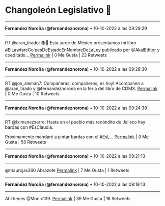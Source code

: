 # Changoleón Legislativo 🙈
*****
**Fernández Noroña** (**@fernandeznorona**) • 10-10-2022 a las 09:29:29
*****
RT @aran_tirado: 📚📣 Esta tarde de México presentamos mi libro #ElLawfareGolpesDeEstadoEnNombreDeLaLey publicado por @AkalEditor y coeditado…
[Permalink](https://twitter.com/fernandeznorona/status/1579524531584397312) | 0 Me Gusta | 23 Retweets
*****
**Fernández Noroña** (**@fernandeznorona**) • 10-10-2022 a las 09:28:30
*****
RT @jon_aleman7: Compañeras, compañeros, es hoy! Acompañen a @aran_tirado y @fernandeznorona en la feria del libro de CDMX.
[Permalink](https://twitter.com/fernandeznorona/status/1579524285743648770) | 0 Me Gusta | 10 Retweets
*****
**Fernández Noroña** (**@fernandeznorona**) • 10-10-2022 a las 09:24:39
*****
RT @lximenezsarro: Hasta en el pueblo más recóndito de Jalisco hay bardas con #EsClaudia.


Próximamente mandaré a pintar bardas con el #EsL…
[Permalink](https://twitter.com/fernandeznorona/status/1579523316721004545) | 0 Me Gusta | 56 Retweets
*****
**Fernández Noroña** (**@fernandeznorona**) • 10-10-2022 a las 09:21:13
*****
@maurojas360 Abrazote
[Permalink](https://twitter.com/fernandeznorona/status/1579522452694388736) | 7 Me Gusta | 1 Retweets
*****
**Fernández Noroña** (**@fernandeznorona**) • 10-10-2022 a las 09:19:13
*****
Ahí tienes @Monix139.
[Permalink](https://twitter.com/fernandeznorona/status/1579521949826715648) | 39 Me Gusta | 18 Retweets